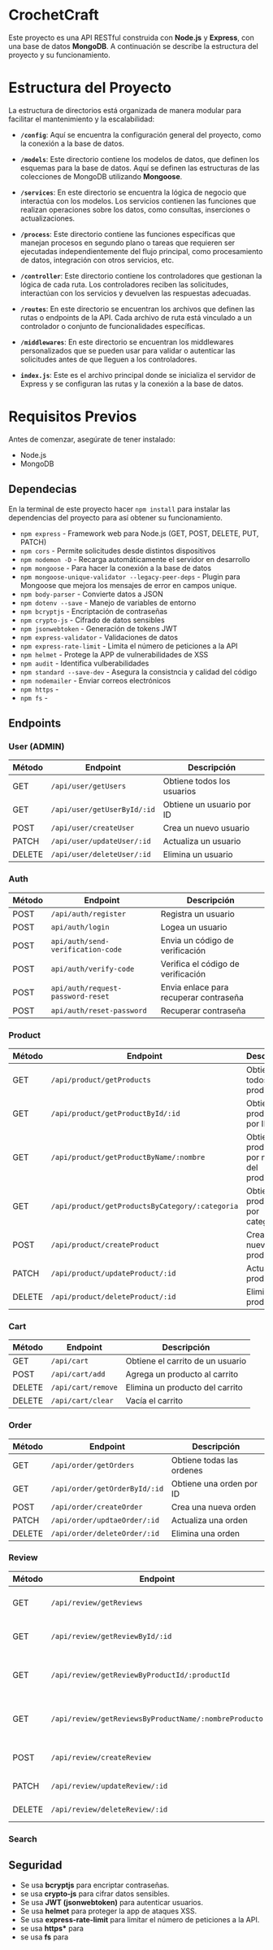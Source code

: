 # CrochetCraft

Este proyecto es una API RESTful construida con **Node.js** y **Express**, con una base de datos **MongoDB**. A continuación se describe la estructura del proyecto y su funcionamiento.

# Estructura del Proyecto

La estructura de directorios está organizada de manera modular para facilitar el mantenimiento y la escalabilidad:

- **`/config`**: Aquí se encuentra la configuración general del proyecto, como la conexión a la base de datos.

- **`/models`**: Este directorio contiene los modelos de datos, que definen los esquemas para la base de datos. Aquí se definen las estructuras de las colecciones de MongoDB utilizando **Mongoose**.

- **`/services`**: En este directorio se encuentra la lógica de negocio que interactúa con los modelos. Los servicios contienen las funciones que realizan operaciones sobre los datos, como consultas, inserciones o actualizaciones.

- **`/process`**: Este directorio contiene las funciones específicas que manejan procesos en segundo plano o tareas que requieren ser ejecutadas independientemente del flujo principal, como procesamiento de datos, integración con otros servicios, etc.

- **`/controller`**: Este directorio contiene los controladores que gestionan la lógica de cada ruta. Los controladores reciben las solicitudes, interactúan con los servicios y devuelven las respuestas adecuadas.

- **`/routes`**: En este directorio se encuentran los archivos que definen las rutas o endpoints de la API. Cada archivo de ruta está vinculado a un controlador o conjunto de funcionalidades específicas.
- **`/middlewares`**: En este directorio se encuentran los middlewares personalizados que se pueden usar para validar o autenticar las solicitudes antes de que lleguen a los controladores.

- **`index.js`**: Este es el archivo principal donde se inicializa el servidor de Express y se configuran las rutas y la conexión a la base de datos.

# Requisitos Previos

Antes de comenzar, asegúrate de tener instalado:

- Node.js
- MongoDB

## Dependecias

En la terminal de este proyecto hacer `npm install` para instalar las dependencias del proyecto para así obtener su funcionamiento.

- `npm express` - Framework web para Node.js (GET, POST, DELETE, PUT, PATCH)
- `npm cors` - Permite solicitudes desde distintos dispositivos
- `npm nodemon -D` - Recarga automáticamente el servidor en desarrollo
- `npm mongoose` - Para hacer la conexión a la base de datos
- `npm mongoose-unique-validator --legacy-peer-deps` - Plugin para Mongoose que mejora los mensajes de error en campos unique.
- `npm body-parser` - Convierte datos a JSON
- `npm dotenv --save` - Manejo de variables de entorno
- `npm bcryptjs` - Encriptación de contraseñas
- `npm crypto-js` - Cifrado de datos sensibles
- `npm jsonwebtoken` - Generación de tokens JWT
- `npm express-validator` - Validaciones de datos
- `npm express-rate-limit` - Limita el número de peticiones a la API
- `npm helmet` - Protege la APP de vulnerabilidades de XSS
- `npm audit` - Identifica vulberabilidades
- `npm standard --save-dev` - Asegura la consistncia y calidad del código
- `npm nodemailer` - Enviar correos electrónicos
- `npm https` -
- `npm fs` -

## Endpoints

### User (ADMIN)

| Método | Endpoint                    | Descripción                |
| ------ | --------------------------- | -------------------------- |
| GET    | `/api/user/getUsers`        | Obtiene todos los usuarios |
| GET    | `/api/user/getUserById/:id` | Obtiene un usuario por ID  |
| POST   | `/api/user/createUser`      | Crea un nuevo usuario      |
| PATCH  | `/api/user/updateUser/:id`  | Actualiza un usuario       |
| DELETE | `/api/user/deleteUser/:id`  | Elimina un usuario         |

### Auth

| Método | Endpoint                          | Descripción                            |
| ------ | --------------------------------- | -------------------------------------- |
| POST   | `/api/auth/register`              | Registra un usuario                    |
| POST   | `api/auth/login`                  | Logea un usuario                       |
| POST   | `api/auth/send-verification-code` | Envia un código de verificación        |
| POST   | `api/auth/verify-code`            | Verifica el código de verificación     |
| POST   | `api/auth/request-password-reset` | Envia enlace para recuperar contraseña |
| POST   | `api/auth/reset-password`         | Recuperar contraseña                   |

### Product

| Método | Endpoint                                        | Descripción                                 |
| ------ | ----------------------------------------------- | ------------------------------------------- |
| GET    | `/api/product/getProducts`                      | Obtiene todos los productos                 |
| GET    | `/api/product/getProductById/:id`               | Obtiene un producto por ID                  |
| GET    | `/api/product/getProductByName/:nombre`         | Obtiene un producto por nombre del producto |
| GET    | `/api/product/getProductsByCategory/:categoria` | Obtiene los productos por categoría         |
| POST   | `/api/product/createProduct`                    | Crea un nuevo producto                      |
| PATCH  | `/api/product/updateProduct/:id`                | Actualiza un producto                       |
| DELETE | `/api/product/deleteProduct/:id`                | Elimina un producto                         |

### Cart

| Método | Endpoint           | Descripción                      |
| ------ | ------------------ | -------------------------------- |
| GET    | `/api/cart`        | Obtiene el carrito de un usuario |
| POST   | `/api/cart/add`    | Agrega un producto al carrito    |
| DELETE | `/api/cart/remove` | Elimina un producto del carrito  |
| DELETE | `/api/cart/clear`  | Vacía el carrito                 |

### Order

| Método | Endpoint                      | Descripción               |
| ------ | ----------------------------- | ------------------------- |
| GET    | `/api/order/getOrders`        | Obtiene todas las ordenes |
| GET    | `/api/order/getOrderById/:id` | Obtiene una orden por ID  |
| POST   | `/api/order/createOrder`      | Crea una nueva orden      |
| PATCH  | `/api/order/updtaeOrder/:id`  | Actualiza una orden       |
| DELETE | `/api/order/deleteOrder/:id`  | Elimina una orden         |

### Review

| Método | Endpoint                                              | Descripción                                |
| ------ | ----------------------------------------------------- | ------------------------------------------ |
| GET    | `/api/review/getReviews`                              | Obtiene todos las reseñas                  |
| GET    | `/api/review/getReviewById/:id`                       | Obtiene una reseña por ID                  |
| GET    | `/api/review/getReviewByProductId/:productId`         | Obtiene una reseña por ID de un producto   |
| GET    | `/api/review/getReviewsByProductName/:nombreProducto` | Obtiene una reseña por nombre del producto |
| POST   | `/api/review/createReview`                            | Crea una nueva reseña                      |
| PATCH  | `/api/review/updateReview/:id`                        | Actualiza una reseña                       |
| DELETE | `/api/review/deleteReview/:id`                        | Elimina una reseña                         |

### Search

## Seguridad

- Se usa **bcryptjs** para encriptar contraseñas.
- se usa **crypto-js** para cifrar datos sensibles.
- Se usa **JWT (jsonwebtoken)** para autenticar usuarios.
- Se usa **helmet** para proteger la app de ataques XSS.
- Se usa **express-rate-limit** para limitar el número de peticiones a la API.
- se usa **https\*** para
- se usa **fs** para
